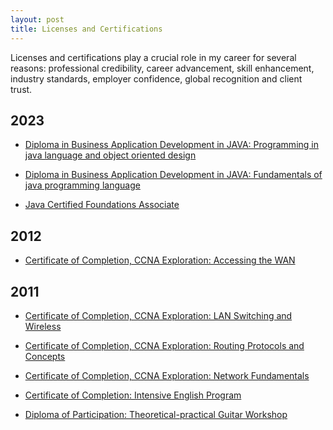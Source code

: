 ```yaml
---
layout: post
title: Licenses and Certifications
---
```


Licenses and certifications play a crucial role in my career for several reasons: professional credibility, career advancement, skill enhancement, industry standards, employer confidence, global recognition and client trust.

## 2023

- [Diploma in Business Application Development in JAVA: Programming in java language and object oriented design][diploma-java-specialization-modulo-2]<a name="diploma-java-specialization-modulo-2"></a>

- [Diploma in Business Application Development in JAVA: Fundamentals of java programming language][diploma-java-specialization-modulo-1]<a name="diploma-java-specialization-modulo-1"></a>

- [Java Certified Foundations Associate][java-foundations-associate]<a name="java-foundations-associate"></a>

## 2012

- [Certificate of Completion, CCNA Exploration: Accessing the WAN][certificate-completion-CCNA-Exploration-Accessing-the-WAN]<a name="certificate-completion-CCNA-Exploration-Accessing-the-WAN"></a>

## 2011

- [Certificate of Completion, CCNA Exploration: LAN Switching and Wireless][certificate-completion-lan-switching-wireless]<a name="certificate-completion-lan-switching-wireless"></a>

- [Certificate of Completion, CCNA Exploration: Routing Protocols and Concepts][certificate-completion-routing-protocol-concepts]<a name="certificate-completion-routing-protocol-concepts"></a>

- [Certificate of Completion, CCNA Exploration: Network Fundamentals][certificate-completion-network-fundamentals]<a name="certificate-completion-network-fundamentals"></a>

- [Certificate of Completion: Intensive English Program][certificate-completion-english]

- [Diploma of Participation: Theoretical-practical Guitar Workshop][diploma-participation-guitar]

[certificate-completion-CCNA-Exploration-Accessing-the-WAN]: https://drive.google.com/file/d/14PInnifscya_p2jX52dPTEi-YXi-EAqh/view?usp=sharing

[diploma-java-specialization-modulo-2]: https://drive.google.com/file/d/1fO3VB_jZn_IxPCIzr1grPScLG35WNXQC/view?usp=drive_link

[diploma-java-specialization-modulo-1]: https://drive.google.com/file/d/1Q5dx2IQcW_W8pGP5mlvh136SnkujK4gq/view?usp=drive_link

[java-foundations-associate]: https://catalog-education.oracle.com/pls/certview/sharebadge?id=AF8D374C6E1486289D98A01D8CACF521D33A1E6F22B81B3C37B85344C1CD6152

[certificate-completion-lan-switching-wireless]: https://drive.google.com/file/d/10EIQPlyB608bLyIt9MTe9aEaasup-TTv/view?usp=sharing

[certificate-completion-routing-protocol-concepts]: https://drive.google.com/file/d/10D8XLIARFXRyA2Ar4KVf2P1fJj4Ulc8G/view?usp=sharing

[certificate-completion-network-fundamentals]: https://drive.google.com/file/d/108Sg8-Q090uPktgitquKVeMQcFCAlDd-/view?usp=sharing

[certificate-completion-english]: https://drive.google.com/file/d/1-uYrQKmdxVcKTQrHcqY0G9eJ5pj-EEE3/view?usp=sharing

[diploma-participation-guitar]: https://drive.google.com/file/d/105rccvE1F8W8u1Rgn5n8FTvMmJ93-ae2/view?usp=sharing
